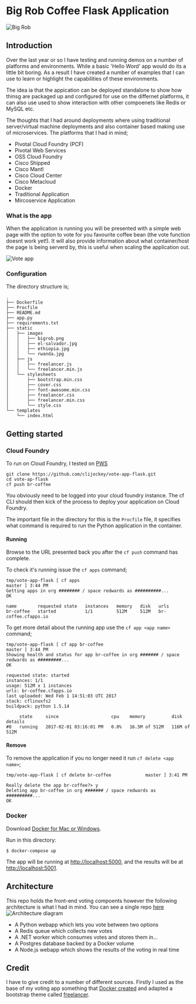 # Big Rob Coffee Flask Application

![Big Rob](https://res.cloudinary.com/dalqykxs4/image/upload/c_scale,w_74/v1485962518/GitHub/bigrob-transparant.png)

## Introduction

Over the last year or so I have testing and running demos on a number of platforms and environments. While a basic 'Hello Word' app would do its a little bit boring. As a result I have created a number of examples that I can use to learn or highlight the capabilities of these environments.

The idea ia that the appication can be deployed standalone to show how thinsg are packaged up and configured for use on the differnet platforms, it can also use used to show interaction with other compoenets like Redis or MySQL etc.


The thoughts that I had around deployments where using traditional server/virtual machine deployments and also container based making use of microservices. The platforms that I had in mind;

* Pivotal Cloud Foundry (PCF)
* Pivotal Web Services
* OSS Cloud Foundry
* Cisco Shipped
* Cisco Mantl
* Cisco Cloud Center
* Cisco Metacloud
* Docker
* Traditional Application
* Mircoservice Application

### What is the app
When the application is running you will be presented with a simple web page with the option to vote for you favourite coffee bean (the vote function doesnt work yet!). It will also provide information about what container/host the page is being serverd by, this is useful when scaling the application out.

![Vote app](https://res.cloudinary.com/dalqykxs4/image/upload/v1485962497/GitHub/Big-Rob-Coffee.png)

### Configuration

The directory structure is;

```
.
├── Dockerfile
├── Procfile
├── README.md
├── app.py
├── requirements.txt
├── static
│   ├── images
│   │   ├── bigrob.png
│   │   ├── el-salvador.jpg
│   │   ├── ethiopia.jpg
│   │   └── rwanda.jpg
│   ├── js
│   │   ├── freelancer.js
│   │   └── freelancer.min.js
│   └── stylesheets
│       ├── bootstrap.min.css
│       ├── cover.css
│       ├── font-awesome.min.css
│       ├── freelancer.css
│       ├── freelancer.min.css
│       └── style.css
└── templates
    └── index.html
```


## Getting started



### Cloud Foundry

To run on Cloud Foundry, I tested on [PWS](http://run.pivotal.io)

```
git clone https://github.com/clijockey/vote-app-flask.git
cd vote-ap-flask
cf push br-coffee
```

You obviously need to be logged into your cloud foundry instance.
The cf CLI should then kick of the process to deploy your application on Cloud Foundry.

The important file in the directory for this is the ```Procfile``` file, it specifies what command is required to run the Python application in the container.

#### Running

Browse to the URL presented back you after the ```cf push``` command has complete.

To check it's running issue the ```cf apps``` command;

```
tmp/vote-app-flask [ cf apps                                                                                                                             master ] 3:44 PM
Getting apps in org ######## / space redwards as ##########...
OK

name        requested state   instances   memory   disk   urls
br-coffee   started           1/1         512M     512M   br-coffee.cfapps.io

```

To get more detail about the running app use the ```cf app <app name>``` command;

```
tmp/vote-app-flask [ cf app br-coffee                                                                                                                    master ] 3:44 PM
Showing health and status for app br-coffee in org ####### / space redwards as #########...
OK

requested state: started
instances: 1/1
usage: 512M x 1 instances
urls: br-coffee.cfapps.io
last uploaded: Wed Feb 1 14:51:03 UTC 2017
stack: cflinuxfs2
buildpack: python 1.5.14

     state     since                    cpu    memory          disk           details
#0   running   2017-02-01 03:16:01 PM   0.0%   16.5M of 512M   116M of 512M
```

#### Remove

To remove the application if you no longer need it run ```cf delete <app name>```;

```
tmp/vote-app-flask [ cf delete br-coffee             master ] 3:41 PM

Really delete the app br-coffee?> y
Deleting app br-coffee in org ####### / space redwards as ##########...
OK
```

### Docker

Download [Docker for Mac or Windows](https://www.docker.com).

Run in this directory:

    $ docker-compose up

The app will be running at [http://localhost:5000](http://localhost:5000), and the results will be at [http://localhost:5001](http://localhost:5001).

## Architecture

This repo holds the front-end voting compoents however the following architecture is what I had in mind. You can see a single repo [here](https://github.com/clijockey/miggins-vote-app) 
![Architecture diagram](https://res.cloudinary.com/dalqykxs4/image/upload/v1485963209/GitHub/architecture.png)

* A Python webapp which lets you vote between two options
* A Redis queue which collects new votes
* A .NET worker which consumes votes and stores them in…
* A Postgres database backed by a Docker volume
* A Node.js webapp which shows the results of the voting in real time

## Credit

I have to give credit to a number of different sources. Firstly I used as the base of my voting app something that [Docker created](https://github.com/docker/example-voting-app) and adapted a bootstrap theme called [freelancer](https://github.com/BlackrockDigital/startbootstrap-freelancer).
